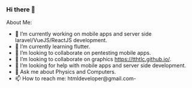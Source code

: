 ### Hi there 👋

About Me:

- 🔭 I’m currently working on mobile apps and server side laravel/VueJS/ReactJS development.
- 🌱 I’m currently learning flutter.
- 👯 I’m looking to collaborate on pentesting mobile apps.
- 👯 I’m looking to collaborate on graphics https://tthtlc.github.io/.
- 🤔 I’m looking for help with mobile apps and server side development.
- 💬 Ask me about Physics and Computers.
- 📫 How to reach me: htmldeveloper@gmail.com- 
